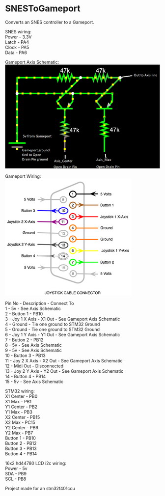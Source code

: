 # SNESToGameport

Converts an SNES controller to a Gameport.

SNES wiring:    
    Power - 3.3V    
    Latch - PA4    
    Clock - PA5    
    Data - PA6    

Gameport Axis Schematic:    
    ![Axis Schematic](https://github.com/netham45/SNESToGameport/blob/main/axis_schematic.png?raw=true)
     
Gameport Wiring:    
    ![Gameport Pinout](https://github.com/netham45/SNESToGameport/blob/main/gameport_pinout.png?raw=true)    
	
Pin No - Description   - Connect To    
	 1 - 5v            - See Axis Schematic    
	 2 - Button 1      - PB10    
	 3 - Joy 1 X Axis  - X1 Out - See Gameport Axis Schematic    
	 4 - Ground        - Tie one ground to STM32 Ground    
	 5 - Ground        - Tie one ground to STM32 Ground    
	 6 - Joy 1 Y Axis  - Y1 Out - See Gameport Axis Schematic    
	 7 - Button 2      - PB12    
	 8 - 5v            - See Axis Schematic    
	 9 - 5v            - See Axis Schematic    
	10 - Button 3      - PB13    
	11 - Joy 2 X Axis  - X2 Out - See Gameport Axis Schematic    
	12 - Midi Out      - Disconnected    
	13 - Joy 2 Y Axis  - Y2 Out - See Gameport Axis Schematic    
	14 - Button 4      - PB14    
	15 - 5v            - See Axis Schematic    

STM32 wiring:    
    X1 Center  - PB0    
    X1 Max     - PB1    
    Y1 Center  - PB2    
    Y1 Max     - PB3    
    X2 Center  - PB15    
    X2 Max     - PC15    
    Y2 Center  - PB6    
    Y2 Max     - PB7    
    Button 1   - PB10    
    Button 2   - PB12    
    Button 3   - PB13    
    Button 4   - PB14    
	
    
16x2 hd44780 LCD i2c wiring:    
    Power - 5v    
    SDA - PB9    
    SCL - PB8    

Project made for an stm32f401ccu
